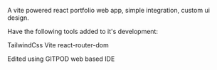 A vite powered react portfolio web app, simple integration, custom ui design.

Have the following tools added to it's development:

TailwindCss
Vite
react-router-dom

Edited using GITPOD web based IDE